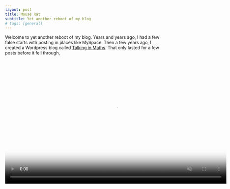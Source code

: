 ```yaml
---
layout: post
title: Mouse Rat
subtitle: Yet another reboot of my blog
# tags: [general]
---
```


Welcome to yet another reboot of my blog. Years and years ago, I had a few false starts with posting in places like MySpace. Then a few years ago, I created a Wordpress blog called [Talking in Maths](https://www.youtube.com/watch?v=1uYWYWPc9HU). That only lasted for a few posts before it fell through, 

<video poster="//i.imgur.com/YS1jHlph.jpg" preload="auto" autoplay="autoplay" muted="muted" loop="loop" webkit-playsinline="" style="width: 720px; height: 404px;">
  <source src="//i.imgur.com/YS1jHlp.mp4" type="video/mp4">
</video>
